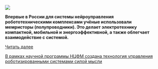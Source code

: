 <!--2025-07-31 13:45:52-->
<div class="yb">
  <div class="rss habr"><img src="https://habrastorage.org/getpro/habr/upload_files/53a/ec8/d29/53aec8d2925f458c2f505f9d4467136b.jpeg" /><p><strong>Впервые в России для системы нейроуправления робототехническими комплексами учёные использовали мемристоры (полупроводники). Это делает электротехнику компактной, мобильной и энергоэффективной, а также облегчает взаимодействие с системой.</strong></p> <a href="https://habr.com/ru/articles/932902/#habracut">Читать далее</a> <p class="titl"><a href="https://habr.com/ru/companies/greenatom/news/932902/?utm_source=habrahabr&utm_medium=rss&utm_campaign=932902">В рамках научной программы НЦФМ создана технология управления роботизированными системами силой мысли</a></p></div>
</div>

